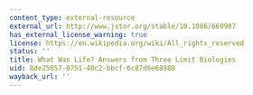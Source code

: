 ```yaml
---
content_type: external-resource
external_url: http://www.jstor.org/stable/10.1086/660987
has_external_license_warning: true
license: https://en.wikipedia.org/wiki/All_rights_reserved
status: ''
title: What Was Life? Answers from Three Limit Biologies
uid: 8de25057-0751-48c2-bbcf-6c87d6e68980
wayback_url: ''
---
```

